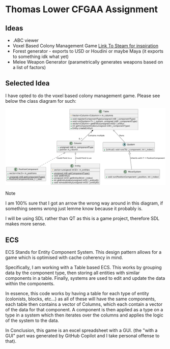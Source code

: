 # Thomas Lower CFGAA Assignment

## Ideas

- .ABC viewer
- Voxel Based Colony Management Game [Link To Steam for inspiration](https://store.steampowered.com/app/366090/Colony_Survival/)
- Forest generator - exports to USD or Houdini or maybe Maya (it exports to something idk what yet)
- Melee Weapon Generator (parametrically generates weapons based on a list of factors)

## Selected Idea

I have opted to do the voxel based colony management game.
Please see below the class diagram for such:

![Just go to ./ClassDiagram.png coz this thing is clearly broken](https://github.com/NCCA/programming-assignment-supersliser/blob/testing-ecs/ClassDiagram.png?raw=true)

> [!NOTE]
> I am 100% sure that I got an arrow the wrong way around in this diagram, if something seems wrong just lemme know because it probably is.

I will be using SDL rather than QT as this is a game project, therefore SDL makes more sense.

## ECS

ECS Stands for Entity Component System. This design pattern allows for a game which is optimised with cache coherency in mind.

Specifically, I am working with a Table based ECS. This works by grouping data by the component type, then storing all entities with similar components in a table. Finally, systems are used to edit and update the data within the components.

In essence, this code works by having a table for each type of entity (colonists, blocks, etc...) as all of these will have the same components, each table then contains a vector of Columns, which each contain a vector of the data for that component. A component is then applied as a type on a type in a system which then iterates over the columns and applies the logic of the system to the data.

In Conclusion, this game is an excel spreadsheet with a GUI. (the "with a GUI" part was generated by GitHub Copilot and I take personal offense to that).